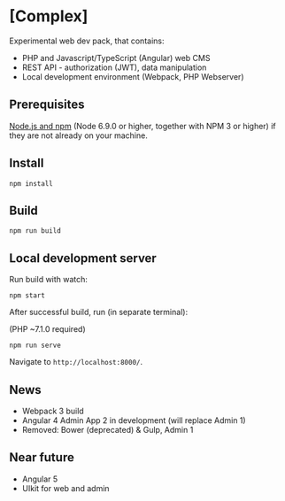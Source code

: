 # [Complex]

Experimental web dev pack, that contains:
- PHP and Javascript/TypeScript (Angular) web CMS
- REST API - authorization (JWT), data manipulation
- Local development environment (Webpack, PHP Webserver)

## Prerequisites
[Node.js and npm](https://nodejs.org/en/download/) (Node 6.9.0 or higher, together with NPM 3 or higher) if they are not already on your machine.

## Install
```
npm install
```

## Build
```
npm run build
```


## Local development server

Run build with watch:
```
npm start
```

After successful build, run (in separate terminal):

(PHP ~7.1.0 required)
```
npm run serve
```

Navigate to `http://localhost:8000/`.

## News
- Webpack 3 build
- Angular 4 Admin App 2 in development (will replace Admin 1)
- Removed: Bower (deprecated) & Gulp, Admin 1

## Near future
- Angular 5
- UIkit for web and admin